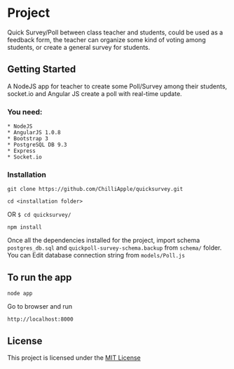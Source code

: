 # Project
Quick Survey/Poll between class teacher and students, could be used as a feedback form, the teacher can organize some kind of voting among students, or create a general survey for students.

## Getting Started

A NodeJS app for teacher to create some Poll/Survey among their students, socket.io and Angular JS create a poll with real-time update.

### You need:
```
* NodeJS
* AngularJS 1.0.8 
* Bootstrap 3
* PostgreSQL DB 9.3
* Express
* Socket.io
```

### Installation
``` 
git clone https://github.com/ChilliApple/quicksurvey.git
```
```
cd <installation folder>
```
OR 
`$ cd quicksurvey/`

```
npm install
```

Once all the dependencies installed for the project, import schema `postgres_db.sql` and `quickpoll-survey-schema.backup` from `schema/` folder.
You can Edit database connection string from `models/Poll.js`

## To run the app
```
node app
```
Go to browser and run
```
http://localhost:8000
```
## License
This project is licensed under the [MIT License](https://opensource.org/licenses/MIT)
